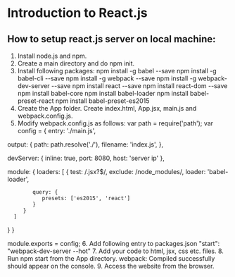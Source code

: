# Introduction to React.js

## How to setup react.js server on local machine:
1. Install node.js and npm.
2. Create a main directory and do npm init.
3. Install following packages:
  npm install -g babel --save
  npm install -g babel-cli --save
  npm install -g webpack --save
  npm install -g webpack-dev-server --save
  npm install react --save
  npm install react-dom --save
  npm install babel-core
  npm install babel-loader
  npm install babel-preset-react
  npm install babel-preset-es2015
4. Create the App folder. Create index.html, App.jsx, main.js and webpack.config.js.
5. Modify webpack.config.js as follows:
var path = require('path');
var config = {
  entry: './main.js',
	
  output: {
    path: path.resolve('./'),
    filename: 'index.js',
 },
	
   devServer: {
      inline: true,
      port: 8080,
      host: 'server ip'
   },
	
   module: {
      loaders: [
         {
            test: /\.jsx?$/,
            exclude: /node_modules/,
            loader: 'babel-loader',
				
            query: {
               presets: ['es2015', 'react']
            }
         }
      ]
   }
}

module.exports = config;
6. Add following entry to packages.json
  "start": "webpack-dev-server --hot"
7. Add your code to html, jsx, css etc. files.
8. Run npm start from the App directory.
  webpack: Compiled successfully should appear on the console.
9. Access the website from the browser.
